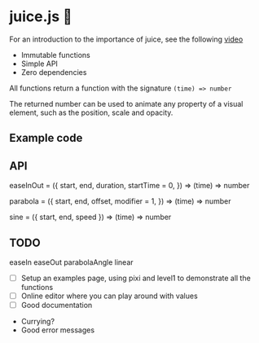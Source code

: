# juice.js :tropical_drink:

For an introduction to the importance of juice, see the following [video](https://youtu.be/Fy0aCDmgnxg)

- Immutable functions
- Simple API
- Zero dependencies

All functions return a function with the signature `(time) => number`

The returned number can be used to animate any property of a visual element, such as the position, scale and opacity.

## Example code

## API

easeInOut = ({
  start, end, duration, startTime = 0,
}) => (time) => number

parabola = ({
  start, end, offset, modifier = 1,
}) => (time) => number

sine = ({ start, end, speed }) => (time) => number

## TODO

easeIn
easeOut
parabolaAngle
linear

- [ ] Setup an examples page, using pixi and level1 to demonstrate all the functions
- [ ] Online editor where you can play around with values
- [ ] Good documentation
- Currying? 
- Good error messages
